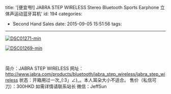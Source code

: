 title: '[便宜甩!] JABRA STEP WIRELESS Stereo Bluetooth Sports Earphone 立体声运动蓝牙耳机'
id: 194
categories:
  - Second Hand Sales
date: 2015-09-05 15:51:56
tags:
---

[![DSC01271-min](http://wordpress.jowos.moe/wp-content/uploads/2015/09/DSC01271-min-300x200.jpg)](http://wordpress.jowos.moe/wp-content/uploads/2015/09/DSC01271-min.jpg)

[![DSC01269-min](http://wordpress.jowos.moe/wp-content/uploads/2015/09/DSC01269-min-e1441439302506-200x300.jpg)](http://wordpress.jowos.moe/wp-content/uploads/2015/09/DSC01269-min-e1441432197303.jpg)

&nbsp;

简介：JABRA STEP WIRELESS
网址：http://www.jabra.com/products/bluetooth/jabra_step_wireless/jabra_step_wireless
状态：开箱用过一次_(:3」∠)_。本人耳朵大小不适合。
售价（私信可刀）：300HKD
如需详情请联系站长
微信：JeffSun